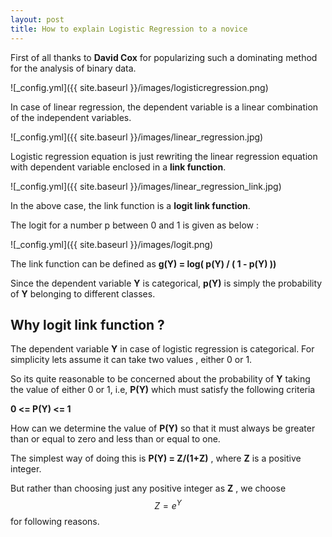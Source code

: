 ```yaml
---
layout: post
title: How to explain Logistic Regression to a novice 
---
```

First of all thanks to **David Cox** for popularizing such a dominating method for the analysis of binary data.

![_config.yml]({{ site.baseurl }}/images/logisticregression.png)

In case of linear regression, the dependent variable is a linear combination of the independent variables.

![_config.yml]({{ site.baseurl }}/images/linear_regression.jpg)

Logistic regression equation is just rewriting the linear regression equation with dependent variable enclosed in a **link function**.

![_config.yml]({{ site.baseurl }}/images/linear_regression_link.jpg)

In the above case, the link function is a **logit link function**.

The logit for a number p between 0 and 1 is given as below :

![_config.yml]({{ site.baseurl }}/images/logit.png)

The link function can be defined as **g(Y) = log( p(Y) / ( 1 - p(Y) ))**

Since the dependent variable **Y** is categorical, **p(Y)** is simply the probability of **Y** belonging to different classes.

## Why logit link function ?

The dependent variable **Y** in case of logistic regression is categorical. For simplicity lets assume it can take two values , either 0 or 1.

So its quite reasonable to be concerned about the probability of **Y** taking the value of either 0 or 1, i.e, **P(Y)** which must satisfy the following criteria

**0 <= P(Y) <= 1**

How can we determine the value of **P(Y)** so that it must  always be greater than or equal to zero and less than or equal to one.

The simplest way of doing this is **P(Y) = Z/(1+Z)** , where **Z** is a positive integer.

But rather than choosing just any positive integer as **Z** , we choose $$Z = e^{Y}$$ for following reasons.




